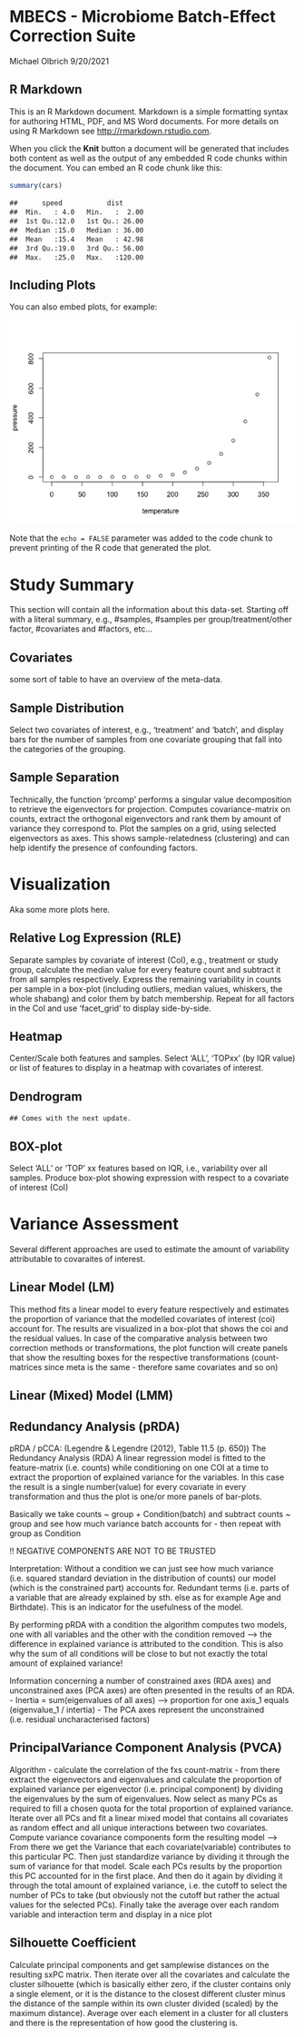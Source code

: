 MBECS - Microbiome Batch-Effect Correction Suite
================
Michael Olbrich
9/20/2021

## R Markdown

This is an R Markdown document. Markdown is a simple formatting syntax
for authoring HTML, PDF, and MS Word documents. For more details on
using R Markdown see <http://rmarkdown.rstudio.com>.

When you click the **Knit** button a document will be generated that
includes both content as well as the output of any embedded R code
chunks within the document. You can embed an R code chunk like this:

``` r
summary(cars)
```

    ##      speed           dist       
    ##  Min.   : 4.0   Min.   :  2.00  
    ##  1st Qu.:12.0   1st Qu.: 26.00  
    ##  Median :15.0   Median : 36.00  
    ##  Mean   :15.4   Mean   : 42.98  
    ##  3rd Qu.:19.0   3rd Qu.: 56.00  
    ##  Max.   :25.0   Max.   :120.00

## Including Plots

You can also embed plots, for example:

![](README_files/figure-gfm/pressure-1.png)<!-- -->

Note that the `echo = FALSE` parameter was added to the code chunk to
prevent printing of the R code that generated the plot.

# Study Summary

This section will contain all the information about this data-set.
Starting off with a literal summary, e.g., \#samples, \#samples per
group/treatment/other factor, \#covariates and \#factors, etc…

## Covariates

some sort of table to have an overview of the meta-data.

## Sample Distribution

Select two covariates of interest, e.g., ‘treatment’ and ‘batch’, and
display bars for the number of samples from one covariate grouping that
fall into the categories of the grouping.

## Sample Separation

Technically, the function ‘prcomp’ performs a singular value
decomposition to retrieve the eigenvectors for projection. Computes
covariance-matrix on counts, extract the orthogonal eigenvectors and
rank them by amount of variance they correspond to. Plot the samples on
a grid, using selected eigenvectors as axes. This shows
sample-relatedness (clustering) and can help identify the presence of
confounding factors.

# Visualization

Aka some more plots here.

## Relative Log Expression (RLE)

Separate samples by covariate of interest (CoI), e.g., treatment or
study group, calculate the median value for every feature count and
subtract it from all samples respectively. Express the remaining
variability in counts per sample in a box-plot (including outliers,
median values, whiskers, the whole shabang) and color them by batch
membership. Repeat for all factors in the CoI and use ‘facet\_grid’ to
display side-by-side.

## Heatmap

Center/Scale both features and samples. Select ‘ALL’, ‘TOPxx’ (by IQR
value) or list of features to display in a heatmap with covariates of
interest.

## Dendrogram

    ## Comes with the next update.

## BOX-plot

Select ‘ALL’ or ‘TOP’ xx features based on IQR, i.e., variability over
all samples. Produce box-plot showing expression with respect to a
covariate of interest (CoI)

# Variance Assessment

Several different approaches are used to estimate the amount of
variability attributable to covaraites of interest.

## Linear Model (LM)

This method fits a linear model to every feature respectively and
estimates the proportion of variance that the modelled covariates of
interest (coi) account for. The results are visualized in a box-plot
that shows the coi and the residual values. In case of the comparative
analysis between two correction methods or transformations, the plot
function will create panels that show the resulting boxes for the
respective transformations (count-matrices since meta is the same -
therefore same covariates and so on)

## Linear (Mixed) Model (LMM)

## Redundancy Analysis (pRDA)

pRDA / pCCA: (Legendre & Legendre (2012), Table 11.5 (p. 650)) The
Redundancy Analysis (RDA) A linear regression model is fitted to the
feature-matrix (i.e. counts) while conditioning on one COI at a time to
extract the proportion of explained variance for the variables. In this
case the result is a single number(value) for every covariate in every
transformation and thus the plot is one/or more panels of bar-plots.

Basically we take counts \~ group + Condition(batch) and subtract counts
\~ group and see how much variance batch accounts for - then repeat with
group as Condition

!! NEGATIVE COMPONENTS ARE NOT TO BE TRUSTED

Interpretation: Without a condition we can just see how much variance
(i.e. squared standard deviation in the distribution of counts) our
model (which is the constrained part) accounts for. Redundant terms
(i.e. parts of a variable that are already explained by sth. else as for
example Age and Birthdate). This is an indicator for the usefulness of
the model.

By performing pRDA with a condition the algorithm computes two models,
one with all variables and the other with the condition removed –&gt;
the difference in explained variance is attributed to the condition.
This is also why the sum of all conditions will be close to but not
exactly the total amount of explained variance!

Information concerning a number of constrained axes (RDA axes) and
unconstrained axes (PCA axes) are often presented in the results of an
RDA. - Inertia = sum(eigenvalues of all axes) –&gt; proportion for one
axis\_1 equals (eigenvalue\_1 / intertia) - The PCA axes represent the
unconstrained (i.e. residual uncharacterised factors)

## PrincipalVariance Component Analysis (PVCA)

Algorithm - calculate the correlation of the fxs count-matrix - from
there extract the eigenvectors and eigenvalues and calculate the
proportion of explained variance per eigenvector (i.e. principal
component) by dividing the eigenvalues by the sum of eigenvalues. Now
select as many PCs as required to fill a chosen quota for the total
proportion of explained variance. Iterate over all PCs and fit a linear
mixed model that contains all covariates as random effect and all unique
interactions between two covariates. Compute variance covariance
components form the resulting model –&gt; From there we get the Variance
that each covariate(variable) contributes to this particular PC. Then
just standardize variance by dividing it through the sum of variance for
that model. Scale each PCs results by the proportion this PC accounted
for in the first place. And then do it again by dividing it through the
total amount of explained variance, i.e. the cutoff to select the number
of PCs to take (but obviously not the cutoff but rather the actual
values for the selected PCs). Finally take the average over each random
variable and interaction term and display in a nice plot

## Silhouette Coefficient

Calculate principal components and get samplewise distances on the
resulting sxPC matrix. Then iterate over all the covariates and
calculate the cluster silhouette (which is basically either zero, if the
cluster contains only a single element, or it is the distance to the
closest different cluster minus the distance of the sample within its
own cluster divided (scaled) by the maximum distance). Average over each
element in a cluster for all clusters and there is the representation of
how good the clustering is.
